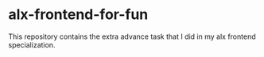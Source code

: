 # alx-frontend-for-fun
This repository contains the extra advance task that I did in my alx frontend specialization.

